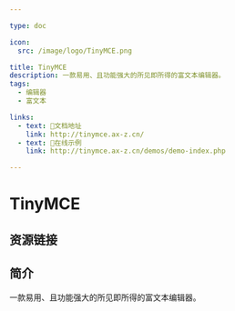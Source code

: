 ```yaml
---

type: doc

icon:
  src: /image/logo/TinyMCE.png

title: TinyMCE
description: 一款易用、且功能强大的所见即所得的富文本编辑器。
tags:
  - 编辑器
  - 富文本

links:
  - text: 📖文档地址
    link: http://tinymce.ax-z.cn/
  - text: 🔗在线示例
    link: http://tinymce.ax-z.cn/demos/demo-index.php

---
```


<ShowLogo />

# TinyMCE

<ShowTags />

<ShowBreadcrumb />

## 资源链接

<ShowLinks />

## 简介

一款易用、且功能强大的所见即所得的富文本编辑器。
